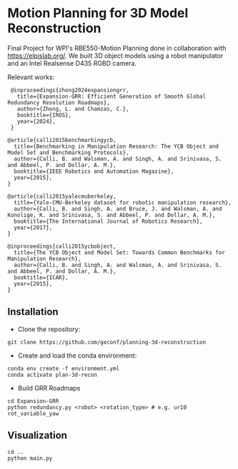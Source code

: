 # Motion Planning for 3D Model Reconstruction

Final Project for WPI's RBE550-Motion Planning done in collaboration with https://elpislab.org/. We built 3D object models using a robot manipulator and an Intel Realsense D435 RGBD camera.

Relevant works:

```
 @inproceedings{zhong2024expansiongrr,
   title={Expansion-GRR: Efficient Generation of Smooth Global Redundancy Resolution Roadmaps},
   author={Zhong, L. and Chamzas, C.},
   booktitle={IROS},
   year={2024},
 }

@article{calli2015benchmarkingycb,
  title={Benchmarking in Manipulation Research: The YCB Object and Model Set and Benchmarking Protocols},
  author={Calli, B. and Walsman, A. and Singh, A. and Srinivasa, S. and Abbeel, P. and Dollar, A. M.},
  booktitle={IEEE Robotics and Automation Magazine},
  year={2015},
}

@article{calli2015yalecmuberkeley,
  title={Yale-CMU-Berkeley dataset for robotic manipulation research},
  author={Calli, B. and Singh, A. and Bruce, J. and Walsman, A. and Konolige, K. and Srinivasa, S. and Abbeel, P. and Dollar, A. M.},
  booktitle={The International Journal of Robotics Research},
  year={2017},
}

@inproceedings{calli2015ycbobject,
  title={The YCB Object and Model Set: Towards Common Benchmarks for Manipulation Research},
  author={Calli, B. and Singh, A. and Walsman, A. and Srinivasa, S. and Abbeel, P. and Dollar, A. M.},
  booktitle={ICAR},
  year={2015},
}
```

## Installation

* Clone the repository:

```shell
git clone https://github.com/geconf/planning-3d-reconstruction
```

* Create and load the conda environment:

```shell
conda env create -f environment.yml
conda activate plan-3d-recon
```

* Build GRR Roadmaps

```shell
cd Expansion-GRR
python redundancy.py <robot> <rotation_type> # e.g. ur10 rot_variable_yaw
```

## Visualization

```shell
cd ..
python main.py
```
